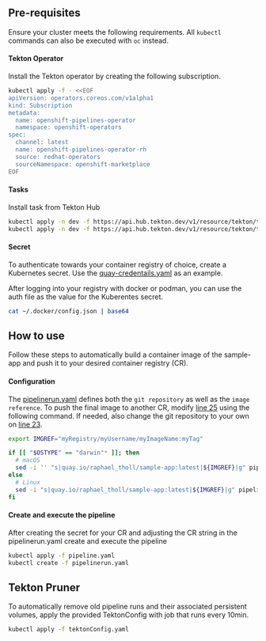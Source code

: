 ## Pre-requisites

Ensure your cluster meets the following requirements. All `kubectl` commands can also be executed with `oc` instead.

#### Tekton Operator

Install the Tekton operator by creating the following subscription.

```bash
kubectl apply -f - <<EOF
apiVersion: operators.coreos.com/v1alpha1
kind: Subscription
metadata:
  name: openshift-pipelines-operator
  namespace: openshift-operators
spec:
  channel: latest
  name: openshift-pipelines-operator-rh
  source: redhat-operators
  sourceNamespace: openshift-marketplace
EOF

```

#### Tasks

Install task from Tekton Hub

```bash
kubectl apply -n dev -f https://api.hub.tekton.dev/v1/resource/tekton/task/git-clone/0.9/raw
kubectl apply -n dev -f https://api.hub.tekton.dev/v1/resource/tekton/task/kaniko/0.6/raw
```

#### Secret

To authenticate towards your container registry of choice, create a Kubernetes secret. Use the [quay-credentails.yaml](quay-credentials.yaml) as an example.

After logging into your registry with docker or podman, you can use the auth file as the value for the Kuberentes secret.

```bash
cat ~/.docker/config.json | base64
```

## How to use

Follow these steps to automatically build a container image of the sample-app and push it to your desired container registry (CR).

#### Configuration

The [pipelinerun.yaml](pipelinerun.yaml) defines both the `git repository` as well as the `image reference`. To push the final image to another CR, modify [line 25](pipelinerun.yaml#L25) using the following command. If needed, also change the git repository to your own on [line 23](pipelinerun.yaml#L23).

```bash
export IMGREF="myRegistry/myUsername/myImageName:myTag"

if [[ "$OSTYPE" == "darwin"* ]]; then
  # macOS
  sed -i '' "s|quay.io/raphael_tholl/sample-app:latest|${IMGREF}|g" pipelinerun.yaml
else
  # Linux
  sed -i "s|quay.io/raphael_tholl/sample-app:latest|${IMGREF}|g" pipelinerun.yaml
fi

```

#### Create and execute the pipeline

After creating the secret for your CR and adjusting the CR string in the pipelinerun.yaml create and execute the pipeline

```bash
kubectl apply -f pipeline.yaml
kubectl create -f pipelinerun.yaml
```

## Tekton Pruner

To automatically remove old pipeline runs and their associated persistent volumes, apply the provided TektonConfig with job that runs every 10min.

```bash
kubectl apply -f tektonConfig.yaml
```
